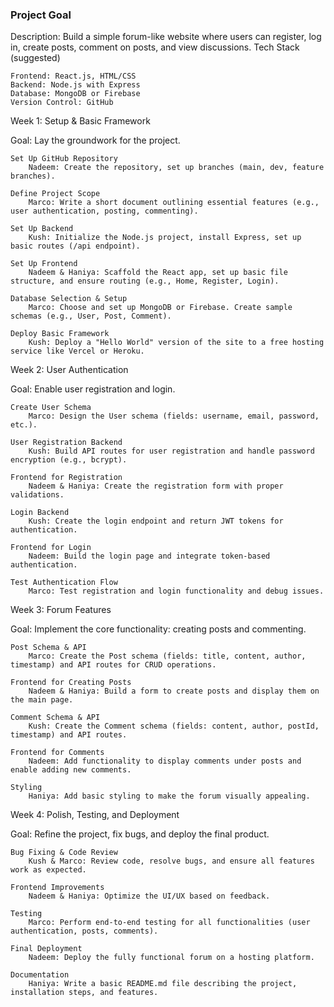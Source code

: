 ### Project Goal

Description: 
Build a simple forum-like website where users can register, log in, create posts, comment on posts, and view discussions.
Tech Stack (suggested)

    Frontend: React.js, HTML/CSS
    Backend: Node.js with Express
    Database: MongoDB or Firebase
    Version Control: GitHub

Week 1: Setup & Basic Framework

Goal: Lay the groundwork for the project.

    Set Up GitHub Repository
        Nadeem: Create the repository, set up branches (main, dev, feature branches).

    Define Project Scope
        Marco: Write a short document outlining essential features (e.g., user authentication, posting, commenting).

    Set Up Backend
        Kush: Initialize the Node.js project, install Express, set up basic routes (/api endpoint).

    Set Up Frontend
        Nadeem & Haniya: Scaffold the React app, set up basic file structure, and ensure routing (e.g., Home, Register, Login).

    Database Selection & Setup
        Marco: Choose and set up MongoDB or Firebase. Create sample schemas (e.g., User, Post, Comment).

    Deploy Basic Framework
        Kush: Deploy a "Hello World" version of the site to a free hosting service like Vercel or Heroku.

Week 2: User Authentication

Goal: Enable user registration and login.

    Create User Schema
        Marco: Design the User schema (fields: username, email, password, etc.).

    User Registration Backend
        Kush: Build API routes for user registration and handle password encryption (e.g., bcrypt).

    Frontend for Registration
        Nadeem & Haniya: Create the registration form with proper validations.

    Login Backend
        Kush: Create the login endpoint and return JWT tokens for authentication.

    Frontend for Login
        Nadeem: Build the login page and integrate token-based authentication.

    Test Authentication Flow
        Marco: Test registration and login functionality and debug issues.

Week 3: Forum Features

Goal: Implement the core functionality: creating posts and commenting.

    Post Schema & API
        Marco: Create the Post schema (fields: title, content, author, timestamp) and API routes for CRUD operations.

    Frontend for Creating Posts
        Nadeem & Haniya: Build a form to create posts and display them on the main page.

    Comment Schema & API
        Kush: Create the Comment schema (fields: content, author, postId, timestamp) and API routes.

    Frontend for Comments
        Nadeem: Add functionality to display comments under posts and enable adding new comments.

    Styling
        Haniya: Add basic styling to make the forum visually appealing.

Week 4: Polish, Testing, and Deployment

Goal: Refine the project, fix bugs, and deploy the final product.

    Bug Fixing & Code Review
        Kush & Marco: Review code, resolve bugs, and ensure all features work as expected.

    Frontend Improvements
        Nadeem & Haniya: Optimize the UI/UX based on feedback.

    Testing
        Marco: Perform end-to-end testing for all functionalities (user authentication, posts, comments).

    Final Deployment
        Nadeem: Deploy the fully functional forum on a hosting platform.

    Documentation
        Haniya: Write a basic README.md file describing the project, installation steps, and features.
